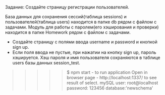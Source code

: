  Задание:
Создайте страницу регистрации пользователей.

База данных для сохранения сессий(таблица sessions) и пользователей(таблица users) находится
в папке db рядом с файлом с задачами.
Модуль для работы с паролем(его хэширования и проверки) находится в папке Homework рядом
с файлом с задачами.

* Создайте страницу с полями ввода username и password и кнопкой sign up.
* Если поля ввода не пустые, при нажатии на кнопку sign up, пароль хэшируется. Хэш
пароля и имя пользователя
сохраняются в таблице users базы данных session_test.


>>>>> $ npm start  -  to run application
>>>>> Open in browser page - http://localhost:1337/ to see result of select.
>>>>> mySQL user: root@localhost  password: 123456 database:'newschema'